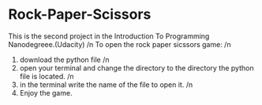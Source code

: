 # Rock-Paper-Scissors
This is the second project in the Introduction To Programming Nanodegreee.(Udacity) /n
To open the rock paper sicssors game: /n
1) download the python file /n
2) open your terminal and change the directory to the directory the python file is located. /n
3) in the terminal write the name of the file to open it. /n
4) Enjoy the game.
